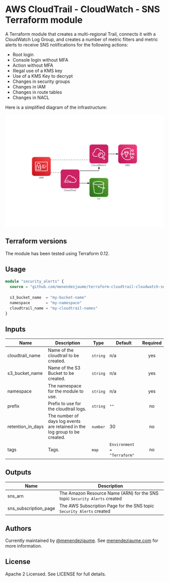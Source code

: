 # AWS CloudTrail - CloudWatch - SNS Terraform module

A Terraform module that creates a multi-regional Trail, connects it with a CloudWatch Log Group, and creates a number of metric filters and metric alerts to receive SNS notifications for the following actions:

- Root login
- Console login without MFA
- Action without MFA
- Illegal use of a KMS key
- Use of a KMS Key to decrypt
- Changes in security groups
- Changes in IAM
- Changes in route tables
- Changes in NACL

Here is a simplified diagram of the infrastructure:

![Diagram](./diagrams/AWS_CloudTrail_CloudWatch_SNS_Terraform_module.png)

## Terraform versions

The module has been tested using Terraform 0.12. 

## Usage

```terraform
module "security_alerts" {
  source = "github.com/menendezjaume/terraform-cloudtrail-cloudwatch-sns"

  s3_bucket_name  = "my-bucket-name"
  namespace       = "my-namespace"
  cloudtrail_name = "my-cloudtrail-names"
}
```
## Inputs

| Name | Description | Type | Default | Required |
|------|-------------|------|---------|:-----:|
|cloudtrail_name|Name of the cloudtrail to be created.|`string`|n/a|yes|
|s3_bucket_name|Name of the S3 Bucket to be created.|`string`|n/a|yes|
|namespace|The namespace for the module to use.|`string`|n/a|yes|
|prefix|Prefix to use for the cloudtrail logs.|`string`|`""`|no|
|retention_in_days|The number of days log events are retained in the log group to be created.|`number`|30|no|
|tags|Tags.|`map`|`Environment = "Terraform"`|no|

## Outputs

| Name | Description |
|------|-------------|
|sns_arn|The Amazon Resource Name (ARN) for the SNS topic `Security Alerts` created|
|sns_subscription_page|The AWS Subscription Page for the SNS topic `Security Alerts` created|

## Authors

Currently maintained by [@menendezjaume](https://twitter.com/menendezjaume). See [menendezjaume.com](https://menendezjaume.com) for more information.

## License

Apache 2 Licensed. See LICENSE for full details.
